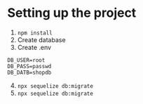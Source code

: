 # Setting up the project

1. `npm install`
2. Create database
3. Create .env
```
DB_USER=root
DB_PASS=passwd
DB_DATB=shopdb
```
4. `npx sequelize db:migrate`
5. `npx sequelize db:migrate`
